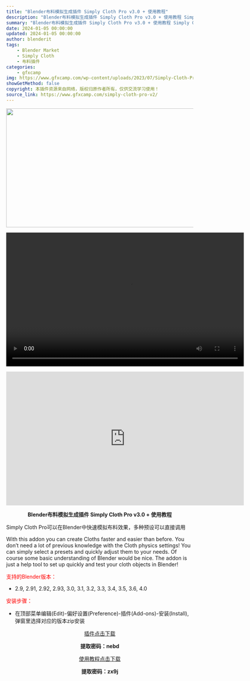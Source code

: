 ```yaml
---
title: "Blender布料模拟生成插件 Simply Cloth Pro v3.0 + 使用教程"
description: "Blender布料模拟生成插件 Simply Cloth Pro v3.0 + 使用教程 Simply Cloth Pro可以在Blender中快速模拟布料效果，多种预设可以直接调用 With thi..."
summary: "Blender布料模拟生成插件 Simply Cloth Pro v3.0 + 使用教程 Simply Cloth Pro可以在Blender中快速模拟布料效果，多种预设可以直接调用 With thi..."
date: 2024-01-05 00:00:00
updated: 2024-01-05 00:00:00
author: blenderit
tags: 
    - Blender Market
    - Simply Cloth
    - 布料插件
categories:
    - gfxcamp
img: https://www.gfxcamp.com/wp-content/uploads/2023/07/Simply-Cloth-Pro.jpg
showGetMethod: false
copyright: 本插件资源来自网络，版权归原作者所有，仅供交流学习使用！
source_link: https://www.gfxcamp.com/simply-cloth-pro-v2/
---
```

<div><p><img decoding="async" class="aligncenter size-full wp-image-117597" src="https://www.gfxcamp.com/wp-content/uploads/2023/07/Simply-Cloth-Pro.jpg" data-src="https://www.gfxcamp.com/wp-content/uploads/2023/07/Simply-Cloth-Pro.jpg" alt="" width="640" height="320" data-srcset="https://www.gfxcamp.com/wp-content/uploads/2023/07/Simply-Cloth-Pro.jpg 640w, https://www.gfxcamp.com/wp-content/uploads/2023/07/Simply-Cloth-Pro-150x75.jpg 150w" data-sizes="(max-width: 640px) 100vw, 640px"><br>
</p><center><div style="width: 640px;" class="wp-video"><!--[if lt IE 9]><script>document.createElement('video');</script><![endif]-->
<video class="wp-video-shortcode" id="video-101277-1" width="640" height="360" preload="true" controls="controls"><source type="video/mp4" src="http://cloud.video.taobao.com/play/u/null/p/1/e/6/t/1/444948225433.mp4?_=1"></source><a href="http://cloud.video.taobao.com/play/u/null/p/1/e/6/t/1/444948225433.mp4">http://cloud.video.taobao.com/play/u/null/p/1/e/6/t/1/444948225433.mp4</a></video></div></center><p style="text-align: center;"><strong><iframe loading="lazy" src="https://player.youku.com/embed/XNjMwMzkwMjE0MA==" width="640" height="360" frameborder="0" allowfullscreen="allowfullscreen" data-mce-fragment="1"></iframe></strong></p><p style="text-align: center;"><strong>Blender布料模拟生成插件 Simply Cloth Pro v3.0 + 使用教程</strong></p><p>Simply Cloth Pro可以在Blender中快速模拟布料效果，多种预设可以直接调用</p><p>With this addon you can create Cloths faster and easier than before. You don’t need a lot of previous knowledge with the Cloth physics settings! You can simply select a presets and quickly adjust them to your needs. Of course some basic understanding of Blender would be nice. The addon is just a help tool to set up quickly and test your cloth objects in Blender!</p><p style="text-align: left;"><span style="color: #ff0000;">支持的Blender版本：</span></p><ul>
<li style="text-align: left;">2.9, 2.91, 2.92, 2.93, 3.0, 3.1, 3.2, 3.3, 3.4, 3.5, 3.6, 4.0</li>
</ul><p style="text-align: left;"><span style="color: #ff0000;">安装步骤：</span></p><ul>
<li>在顶部菜单编辑(Edit)-偏好设置(Preference)-插件(Add-ons)-安装(Install),弹窗里选择对应的版本zip安装</li>
</ul><p style="text-align: center;"><a class="maxbutton-3 maxbutton maxbutton-baidu" target="_blank" rel="noopener" href="https://pan.baidu.com/s/16CaDDpOG4WEbTW2QZIHSnQ?pwd=nebd"><span class="mb-text">插件点击下载</span></a></p><p style="text-align: center;"><strong>提取密码：nebd</strong></p><p style="text-align: center;"><a class="maxbutton-3 maxbutton maxbutton-baidu" target="_blank" rel="noopener" href="https://pan.baidu.com/s/1MTrskV7ed03MClcYVxfudA?pwd=zx9j"><span class="mb-text">使用教程点击下载</span></a></p><p style="text-align: center;"><strong>提取密码：zx9j</strong></p></div>